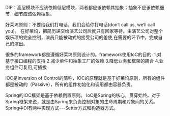 DIP：高层模块不应该依赖低层模块，两者都应该依赖其抽象；抽象不应该依赖细节，细节应该依赖抽象。

好莱坞原则：不要给我们打电话，我们会给你打电话(don‘t call us, we‘ll call you)。
在好莱坞，把简历递交给演艺公司后就只有回家等待。由演艺公司对整个娱乐项的完全控制，演员只能被动式的接受公司的差使,在需要的环节中，完成自己的演出。

很多的framework都是遵循好莱坞原则设计的。framework使用IoC的目的:
 1.对基于接口编程的支持
 2.减少单件和抽象工厂的依赖
 3.降低业务和框架的耦合
 4.业务组件可复用,可插拔

IOC是Inversion of Control的简称，IOC的原理就是基于好莱坞原则，所有的组件都是被动的（Passive），所有的组件初始化和调用都由容器负责。

Spring的IOC框架是基于依赖倒置原则。
IoC是Spring的核心，贯穿始终。对于Spring框架来说，就是由Spring来负责控制对象的生命周期和对象间的关系。
Spring中DI有两种实现方式---Setter方式和构造器方式。

